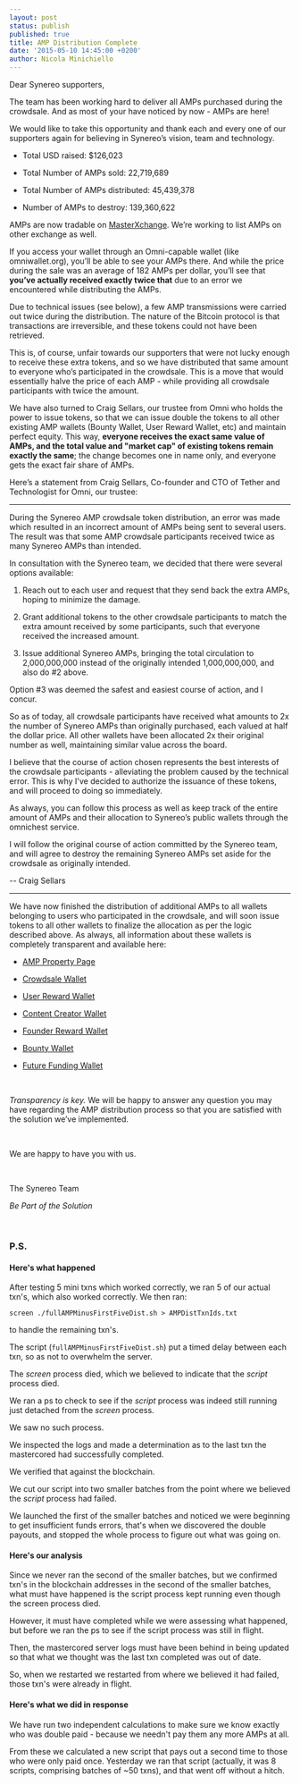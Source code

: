 ```yaml
---
layout: post
status: publish
published: true
title: AMP Distribution Complete
date: '2015-05-10 14:45:00 +0200'
author: Nicola Minichiello
---
```


Dear Synereo supporters,

The team has been working hard to deliver all AMPs purchased during the crowdsale. And as most of your have noticed by now - AMPs are here! 

We would like to take this opportunity and thank each and every one of our supporters again for believing in Synereo’s vision, team and technology.

* Total USD raised: $126,023

* Total Number of AMPs sold: 22,719,689

* Total Number of AMPs distributed: 45,439,378

* Number of AMPs to destroy: 139,360,622

AMPs are now tradable on [MasterXchange](https://masterxchange.com/market.php?currency=mscamp). We’re working to list AMPs on other exchange as well.

If you access your wallet through an Omni-capable wallet (like omniwallet.org), you’ll be able to see your AMPs there. And while the price during the sale was an average of 182 AMPs per dollar, you’ll see that **you’ve actually received exactly twice that** due to an error we encountered while distributing the AMPs. 

Due to technical issues (see below), a few AMP transmissions were carried out twice during the distribution. The nature of the Bitcoin protocol is that transactions are irreversible, and these tokens could not have been retrieved.

This is, of course, unfair towards our supporters that were not lucky enough to receive these extra tokens, and so we have distributed that same amount to everyone who’s participated in the crowdsale. This is a move that would essentially halve the price of each AMP - while providing all crowdsale participants with twice the amount. 

We have also turned to Craig Sellars, our trustee from Omni who holds the power to issue tokens, so that we can issue double the tokens to all other existing AMP wallets (Bounty Wallet, User Reward Wallet, etc) and maintain perfect equity. This way, **everyone receives the exact same value of AMPs, and the total value and "market cap" of existing tokens remain exactly the same**; the change becomes one in name only, and everyone gets the exact fair share of AMPs. 

Here’s a statement from Craig Sellars, Co-founder and CTO of Tether and Technologist for Omni, our trustee:

<hr>

During the Synereo AMP crowdsale token distribution, an error was made which resulted in an incorrect amount of AMPs being sent to several users. The result was that some AMP crowdsale participants received twice as many Synereo AMPs than intended.

In consultation with the Synereo team, we decided that there were several options available:

1. Reach out to each user and request that they send back the extra AMPs, hoping to minimize the damage.

2. Grant additional tokens to the other crowdsale participants to match the extra amount received by some participants, such that everyone received the increased amount.

3. Issue additional Synereo AMPs, bringing the total circulation to 2,000,000,000 instead of the originally intended 1,000,000,000, and also do #2 above.

Option #3 was deemed the safest and easiest course of action, and I concur.

So as of today, all crowdsale participants have received what amounts to 2x the number of Synereo AMPs than originally purchased, each valued at half the dollar price. All other wallets have been allocated 2x their original number as well, maintaining similar value across the board. 


I believe that the course of action chosen represents the best interests of the crowdsale participants - alleviating the problem caused by the technical error. This is why I've decided to authorize the issuance of these tokens, and will proceed to doing so immediately. 


As always, you can follow this process as well as keep track of the entire amount of AMPs and their allocation to Synereo’s public wallets through the omnichest service.

I will follow the original course of action committed by the Synereo team, and will agree to destroy the remaining Synereo AMPs set aside for the crowdsale as originally intended.

-- Craig Sellars

<hr>

We have now finished the distribution of additional AMPs to all wallets belonging to users who participated in the crowdsale, and will soon issue tokens to all other wallets to finalize the allocation as per the logic described above. As always, all information about these wallets is completely transparent and available here:

* [AMP Property Page](http://omnichest.info/lookupsp.aspx?sp=39)

* [Crowdsale Wallet](http://omnichest.info/lookupadd.aspx?address=3Q7T1ES6atTpeSid3w17HS3eEsHbhQC9jf) 

* [User Reward Wallet](http://omnichest.info/lookupadd.aspx?address=38X3p54WftkmiQmywwzvQzv5ZmbpwWndLL) 

* [Content Creator Wallet](http://omnichest.info/lookupadd.aspx?address=3594LvBdb7epiJQ3domUH52p3UFMJK7AoW)

* [Founder Reward Wallet](http://omnichest.info/lookupadd.aspx?address=3AKjXkuBEyaXfuXVfdf1VUBAzGPR49NifM)

* [Bounty Wallet](http://omnichest.info/lookupadd.aspx?address=3No5y1WuEh4LSEFNngyPdEmyMUqS8rBCWb) 

* [Future Funding Wallet](http://omnichest.info/lookupadd.aspx?address=34MWvp1xfxaaqXENxWW45uqDfuNY9f8hr2) 

<br>

*Transparency is key.* We will be happy to answer any question you may have regarding the AMP distribution process so that you are satisfied with the solution we’ve implemented.

<br>

We are happy to have you with us.

<br>

The Synereo Team

*Be Part of the Solution*

<br>

### P.S.

#### Here's what happened

After testing 5 mini txns which worked correctly, we ran 5 of our actual txn's, which also worked correctly. We then ran:

    screen ./fullAMPMinusFirstFiveDist.sh > AMPDistTxnIds.txt

to handle the remaining txn's.

The script (`fullAMPMinusFirstFiveDist.sh`) put a timed delay between each txn, so as not to overwhelm the server.

The *screen* process died, which we believed to indicate that the *script* process died.

We ran a ps to check to see if the *script* process was indeed still running just detached from the *screen* process.

We saw no such process.

We inspected the logs and made a determination as to the last txn the mastercored had successfully completed.

We verified that against the blockchain.

We cut our script into two smaller batches from the point where we believed the *script* process had failed.

We launched the first of the smaller batches and noticed we were beginning to get insufficient funds errors, that's when we discovered the double payouts, and stopped the whole process to figure out what was going on.

#### Here's our analysis

Since we never ran the second of the smaller batches, but we confirmed txn's in the blockchain addresses in the second of the smaller batches, what must have happened is the script process kept running even though the screen process died.

However, it must have completed while we were assessing what happened, but before we ran the ps to see if the script process was still in flight.

Then, the mastercored server logs must have been behind in being updated so that what we thought was the last txn completed was out of date.

So, when we restarted we restarted from where we believed it had failed, those txn's were already in flight.

#### Here's what we did in response

We have run two independent calculations to make sure we know exactly who was double paid - because we needn't pay them any more AMPs at all.

From these we calculated a new script that pays out a second time to those who were only paid once. Yesterday we ran that script (actually, it was 8 scripts, comprising batches of ~50 txns), and that went off without a hitch.

